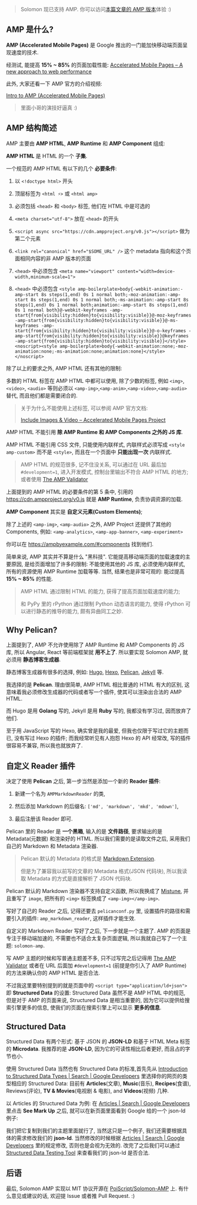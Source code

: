 > Solomon 现已支持 AMP.
> 你可以访问[本篇文章的 AMP 版本](https://blog.poi.cat/amp/solomon-now-supports-amp.html)体验 :)

## AMP 是什么?

**AMP (Accelerated Mobile Pages)**
是 Google 推出的一门能加快移动端页面呈现速度的技术.

经测试, 能提高 **15% ~ 85%** 的页面加载性能:
[Accelerated Mobile Pages – A new approach to web performance](https://www.ampproject.org/how-it-works/)

此外, 大家还看一下 AMP 官方的介绍视频:

[Intro to AMP (Accelerated Mobile Pages)](https://www.youtube.com/watch?v=lBTCB7yLs8Y&t=131s)

> 里面小哥的演技好逼真 :)

## AMP 结构简述

AMP 主要由 **AMP HTML**,
**AMP Runtime** 和 **AMP Component** 组成:

**AMP HTML** 是 HTML 的一个 **子集**.

一个规范的 AMP HTML 有以下的几个 **必要条件**:

1.  以 `<!doctype html>` 开头

2.  顶层标签为 `<html ⚡>` 或 `<html amp>`

3.  必须包括 `<head>` 和 `<body>` 标签, 他们在 HTML 中是可选的

4.  `<meta charset="utf-8">` 放在 `<head>` 的开头

5.  `<script async src="https://cdn.ampproject.org/v0.js"></script>` 做为第二个元素

6.  `<link rel="canonical" href="$SOME_URL" />` 这个 metadata 指向和这个页面相同内容的非 AMP 版本的页面

7.  `<head>` 中必须包含 `<meta name="viewport" content="width=device-width,minimum-scale=1">`

8.  `<head>` 中必须包含 `<style amp-boilerplate>body{-webkit-animation:-amp-start 8s steps(1,end) 0s 1 normal both;-moz-animation:-amp-start 8s steps(1,end) 0s 1 normal both;-ms-animation:-amp-start 8s steps(1,end) 0s 1 normal both;animation:-amp-start 8s steps(1,end) 0s 1 normal both}@-webkit-keyframes -amp-start{from{visibility:hidden}to{visibility:visible}}@-moz-keyframes -amp-start{from{visibility:hidden}to{visibility:visible}}@-ms-keyframes -amp-start{from{visibility:hidden}to{visibility:visible}}@-o-keyframes -amp-start{from{visibility:hidden}to{visibility:visible}}@keyframes -amp-start{from{visibility:hidden}to{visibility:visible}}</style><noscript><style amp-boilerplate>body{-webkit-animation:none;-moz-animation:none;-ms-animation:none;animation:none}</style></noscript>`

除了以上的要求之外, AMP HTML 还有其他的限制:

多数的 HTML 标签在 AMP HTML 中都可以使用,
除了少数的标签,
例如 `<img>`, `<video>`, `<audio>` 等则必须以
`<amp-img>`,`<amp-anim>`,`<amp-video>`,`<amp-audio>` 替代,
而且他们都是需要闭合的.

> 关于为什么不能使用上述标签, 可以参阅 AMP 官方文档:
>
> [Include Images & Video – Accelerated Mobile Pages Project](https://www.ampproject.org/docs/guides/author-develop/amp_replacements)

AMP HTML 不能引用 **除 AMP Runtime 和 AMP Components 之外的 JS 库**.

AMP HTML 不能引用 CSS 文件, 只能使用内联样式,
内联样式必须写成 `<style amp-custom>` 而不是 `<style>`,
而且在一个页面中 **只能出现一次** 内联样式.

> AMP HTML 的规范很多, 记不住没关系,
> 可以通过在 URL 最后加 `#development=1`,
> 进入开发模式,
> 控制台里输出不符合 AMP HTML 的地方;
> 或者使用
> [The AMP Validator](https://validator.ampproject.org)

上面提到的 AMP HTML 的必要条件的第 5 条中,
引用的 https://cdn.ampproject.org/v0.js 就是 **AMP Runtime**,
负责协调资源的加载.

**AMP Component** 其实是 **自定义元素(Custom Elements)**;

除了上述的 `<amp-img>`, `<amp-audio>` 之外,
AMP Project 还提供了其他的 Components, 例如:
`<amp-analytics>`, `<amp-app-banner>`, `<amp-experiment>`

你可以在 https://ampbyexample.com/#components 找到他们.

简单来说, AMP 其实并不算是什么 "黑科技".
它能提高移动端页面的加载速度的主要原因,
是给页面增加了许多的限制:
不能使用其他的 JS 库,
必须使用内联样式,
所有的资源使用 AMP Runtime 加载等等.
当然, 结果也是非常可观的:
能过提高 **15% ~ 85%** 的性能.

> AMP HTML 通过限制 HTML 的能力, 获得了提高页面加载速度的能力;
>
> 和 PyPy 里的 rPython 通过限制 Python 动态语言的能力,
> 使得 rPython 可以进行静态的推导的能力, 颇有异曲同工之妙.

## Why Pelican?

上面提到了, AMP 不允许使用除了
AMP Runtime 和 AMP Components 的 JS 库,
所以 Angular, React 等前端框架就 **用不上了**.
所以要实现 Solomon AMP,
就必须用 **静态博客生成器**.

静态博客生成器有很多的选择,
例如: [Hugo](https://gohugo.io/),
[Hexo](https://hexo.io), [Pelican](https://blog.getpelican.com/),
[Jekyll](https://jekyllrb.com/) 等.

我选择的是 **Pelican**.
理由很简单, AMP HTML 相比普通的 HTML 有大的区别,
这意味着我必须修改生成器的代码或者写一个插件,
使其可以渲染出合法的 AMP HTML.

而 Hugo 是用 **Golang** 写的,
Jekyll 是用 **Ruby** 写的,
我都没有学习过, 因而放弃了他们.

至于用 JavaScript 写的 Hexo,
确实曾是我的最爱,
但我也仅限于写过它的主题而已,
没有写过 Hexo 的插件;
而我经常听见有人抱怨 Hexo 的 API 经常改,
写的插件很容易不兼容, 所以我也就放弃了.

## 自定义 Reader 插件

决定了使用 **Pelican** 之后,
第一步当然是添加一个新的 **Reader 插件**:

1.  新建一个名为 `AMPMarkdownReader` 的类,

2.  然后添加 Markdown 的后缀名:
    `['md', 'markdown', 'mkd', 'mdown']`,

3.  最后注册该 Reader 即可.

Pelican 里的 Reader 是 **一个黑箱**,
输入的是 **文件路径**,
要求输出的是 Metadata(元数据) 和渲染好的 HTML.
所以我们需要的是读取文件之后,
采用我们自己的 Markdown 和 Metadata 渲染器.

> Pelican 默认的 Metadata 的格式是
> [Markdown Extension](https://pythonhosted.org/Markdown/extensions/).
>
> 但是为了兼容我以前写的文章的 Metadata 格式(JSON 代码块),
> 所以我读取 Metadata 的方式是直接解析了 JSON 代码块.

Pelican 默认的 Markdown 渲染器不支持自定义函数,
所以我换成了 [Mistune](https://github.com/lepture/mistune),
并且重写了 `image`,
把所有的 `<img>` 标签换成了 `<amp-img></amp-img>`.

写好了自己的 Reader 之后,
记得还要去 `pelicanconf.py` 里,
设置插件的路径和需要引入的插件: `amp_markdown_reader`,
这样插件才能生效.

自定义的 Markdown Reader 写好了之后,
下一步就是一个主题了.
AMP 的页面是专注于移动端加速的,
不需要也不适合太复杂页面逻辑,
所以我就自己写了一个主题: `solomon-amp`.

写 AMP 主题的时候和写普通主题差不多,
只不过写完之后记得用
[The AMP Validator](https://validator.ampproject.org)
或者在 URL 后面加 `#development=1`
(前提是你引入了 AMP Runtime) 的方法来确认你的 AMP HTML 是否合法.

不过我这里要特别提到的就是页面中的
`<script type="application/ld+json">`
即 **Structured Data** 的设置:
Structured Data 虽然不是 AMP HTML 中的规范,
但是对于 AMP 的页面来说,
Structured Data 是相当重要的,
因为它可以提供给搜索引擎更多的信息,
使我们的页面在搜索引擎上可以显示 **更多的信息**.

## Structured Data

Structured Data 有两个形式:
基于 JSON 的 **JSON-LD**
和基于 HTML Meta 标签的 **Microdata**.
我推荐的是 **JSON-LD**,
因为它的可读性相比后者更好, 而且占的字节也小.

使用 Structured Data 当然也有 Structured Data 的标准,首先先从
[Introduction to Structured Data Types | Search | Google Developers](https://developers.google.com/search/docs/data-types/data-type-selector)
里选择你的网页的类型相应的 Structured Data:
目前有 **Articles**(文章), **Music**(音乐),
**Recipes**(食谱), Reviews(评论),
**TV & Movies**(电视剧 & 电影), and **Videos**(视频) 几种.

以 Articles 的 Structured Data 为例: 在
[Articles | Search | Google Developers](https://developers.google.com/search/docs/data-types/articles#type_definitions)
里点击 **See Mark Up** 之后,
就可以在新页面里面看到 Google 给的一个 json-ld 例子:

我们把它复制到我们的主题里面就行了,
当然这只是一个例子, 我们还需要根据具体的需求修改我们的 **json-ld**.
当然修改的时候根据
[Articles | Search | Google Developers](https://developers.google.com/search/docs/data-types/articles#type_definitions)
里的规定修改,
否则也是会视为无效的.
改完了之后我们可以通过
[Structured Data Testing Tool](https://search.google.com/structured-data/testing-tool)
来查看我们的 json-ld 是否合法.

## 后语

最后, Solomon AMP 实现以 MIT 协议开源在
[PoiScript/Solomon-AMP](https://github.com/PoiScript/Solomon-AMP)
上. 有什么意见或建议的话,
欢迎提 Issue 或者推 Pull Request. :)
